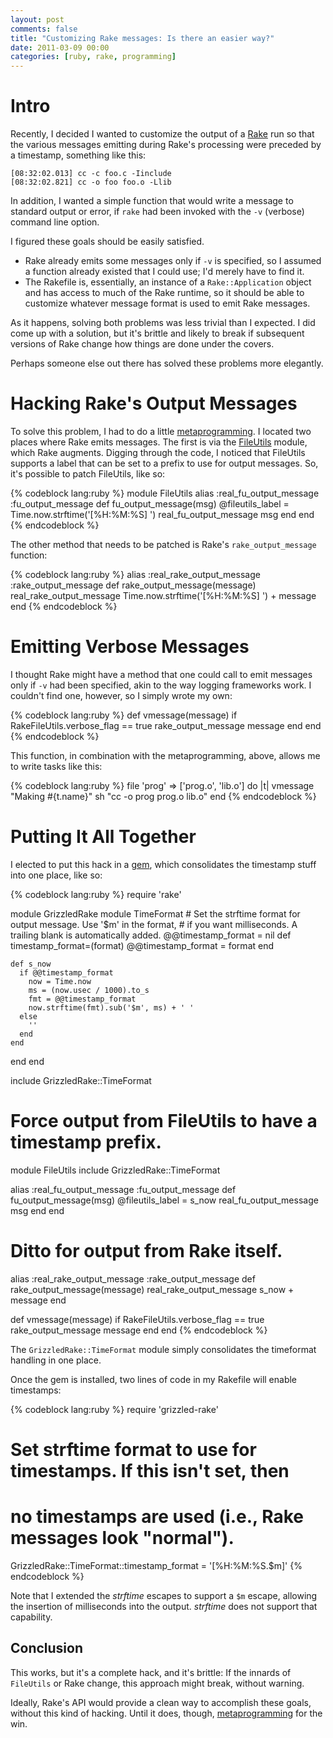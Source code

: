 ```yaml
---
layout: post
comments: false
title: "Customizing Rake messages: Is there an easier way?"
date: 2011-03-09 00:00
categories: [ruby, rake, programming]
---
```


# Intro

Recently, I decided I wanted to customize the output of a [Rake][] run so
that the various messages emitting during Rake's processing were preceded
by a timestamp, something like this:

    [08:32:02.013] cc -c foo.c -Iinclude
    [08:32:02.821] cc -o foo foo.o -Llib

In addition, I wanted a simple function that would write a message to
standard output or error, if `rake` had been invoked with the `-v` (verbose)
command line option.

I figured these goals should be easily satisfied.

* Rake already emits some messages only if `-v` is specified, so I assumed
  a function already existed that I could use; I'd merely have to find it.
* The Rakefile is, essentially, an instance of a `Rake::Application` object
  and has access to much of the Rake runtime, so it should be able to customize
  whatever message format is used to emit Rake messages.

As it happens, solving both problems was less trivial than I expected. I
did come up with a solution, but it's brittle and likely to break if
subsequent versions of Rake change how things are done under the covers.

Perhaps someone else out there has solved these problems more elegantly.

# Hacking Rake's Output Messages

To solve this problem, I had to do a little [metaprogramming][]. I located
two places where Rake emits messages. The first is via the [FileUtils][]
module, which Rake augments. Digging through the code, I noticed that
FileUtils supports a label that can be set to a prefix to use for output
messages. So, it's possible to patch FileUtils, like so:

{% codeblock lang:ruby %}
module FileUtils
  alias :real_fu_output_message :fu_output_message
  def fu_output_message(msg)
    @fileutils_label = Time.now.strftime('[%H:%M:%S] ')
    real_fu_output_message msg
  end
end
{% endcodeblock %}

The other method that needs to be patched is Rake's `rake_output_message`
function:

{% codeblock lang:ruby %}
alias :real_rake_output_message :rake_output_message
def rake_output_message(message)
  real_rake_output_message Time.now.strftime('[%H:%M:%S] ') + message
end
{% endcodeblock %}

# Emitting Verbose Messages

I thought Rake might have a method that one could call to emit messages
only if `-v` had been specified, akin to the way logging frameworks work.
I couldn't find one, however, so I simply wrote my own:

{% codeblock lang:ruby %}
def vmessage(message)
  if RakeFileUtils.verbose_flag == true
    rake_output_message message
  end
end
{% endcodeblock %}

This function, in combination with the metaprogramming, above, allows me to
write tasks like this:

{% codeblock lang:ruby %}
file 'prog' => ['prog.o', 'lib.o'] do |t|
  vmessage "Making #{t.name}"
  sh "cc -o prog prog.o lib.o"
end
{% endcodeblock %}

# Putting It All Together

I elected to put this hack in a [gem][], which consolidates the timestamp
stuff into one place, like so:

{% codeblock lang:ruby %}
require 'rake'

module GrizzledRake
  module TimeFormat
    # Set the strftime format for output message. Use '$m' in the format,
    # if you want milliseconds. A trailing blank is automatically added.
    @@timestamp_format = nil
    def timestamp_format=(format)
      @@timestamp_format = format
    end

    def s_now
      if @@timestamp_format
        now = Time.now
        ms = (now.usec / 1000).to_s
        fmt = @@timestamp_format
        now.strftime(fmt).sub('$m', ms) + ' '
      else
        ''
      end
    end
  end
end

include GrizzledRake::TimeFormat

# Force output from FileUtils to have a timestamp prefix.
module FileUtils
  include GrizzledRake::TimeFormat

  alias :real_fu_output_message :fu_output_message
  def fu_output_message(msg)
    @fileutils_label = s_now
    real_fu_output_message msg
  end
end

# Ditto for output from Rake itself.
alias :real_rake_output_message :rake_output_message
def rake_output_message(message)
  real_rake_output_message s_now + message
end

def vmessage(message)
  if RakeFileUtils.verbose_flag == true
    rake_output_message message
  end
end
{% endcodeblock %}

The `GrizzledRake::TimeFormat` module simply consolidates the timeformat
handling in one place.

Once the gem is installed, two lines of code in my Rakefile will enable
timestamps:

{% codeblock lang:ruby %}
require 'grizzled-rake'

# Set strftime format to use for timestamps. If this isn't set, then
# no timestamps are used (i.e., Rake messages look "normal").
GrizzledRake::TimeFormat::timestamp_format = '[%H:%M:%S.$m]'
{% endcodeblock %}

Note that I extended the *strftime* escapes to support a `$m` escape, allowing
the insertion of milliseconds into the output. *strftime* does not support
that capability.

## Conclusion

This works, but it's a complete hack, and it's brittle: If the innards of
`FileUtils` or Rake change, this approach might break, without warning.

Ideally, Rake's API would provide a clean way to accomplish these goals,
without this kind of hacking. Until it does, though, [metaprogramming][]
for the win.

[gem]: https://github.com/bmc/grizzled-rake
[Rake]: http://rake.rubyforge.org/
[metaprogramming]: http://practicalruby.blogspot.com/2007/02/ruby-metaprogramming-introduction.html
[FileUtils]: http://www.ruby-doc.org/stdlib/libdoc/fileutils/rdoc/classes/FileUtils.html
[gem]: http://rubygems.org/
